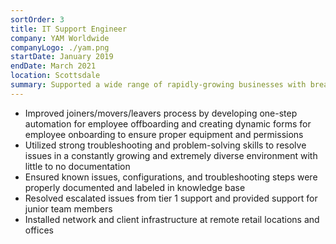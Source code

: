 ```yaml
---
sortOrder: 3
title: IT Support Engineer
company: YAM Worldwide
companyLogo: ./yam.png
startDate: January 2019
endDate: March 2021
location: Scottsdale
summary: Supported a wide range of rapidly-growing businesses with break/fix, improvement, and consultation services
---
```


- Improved joiners/movers/leavers process by developing one-step automation for employee offboarding and creating dynamic forms for employee onboarding to ensure proper equipment and permissions
- Utilized strong troubleshooting and problem-solving skills to resolve issues in a constantly growing and extremely diverse environment with little to no documentation
- Ensured known issues, configurations, and troubleshooting steps were properly documented and labeled in knowledge base
- Resolved escalated issues from tier 1 support and provided support for junior team members
- Installed network and client infrastructure at remote retail locations and offices
